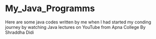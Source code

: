 # My_Java_Programms
Here are some java codes written by me when I had started my conding journey by watching Java lectures on YouTube from Apna College By Shraddha Didi
